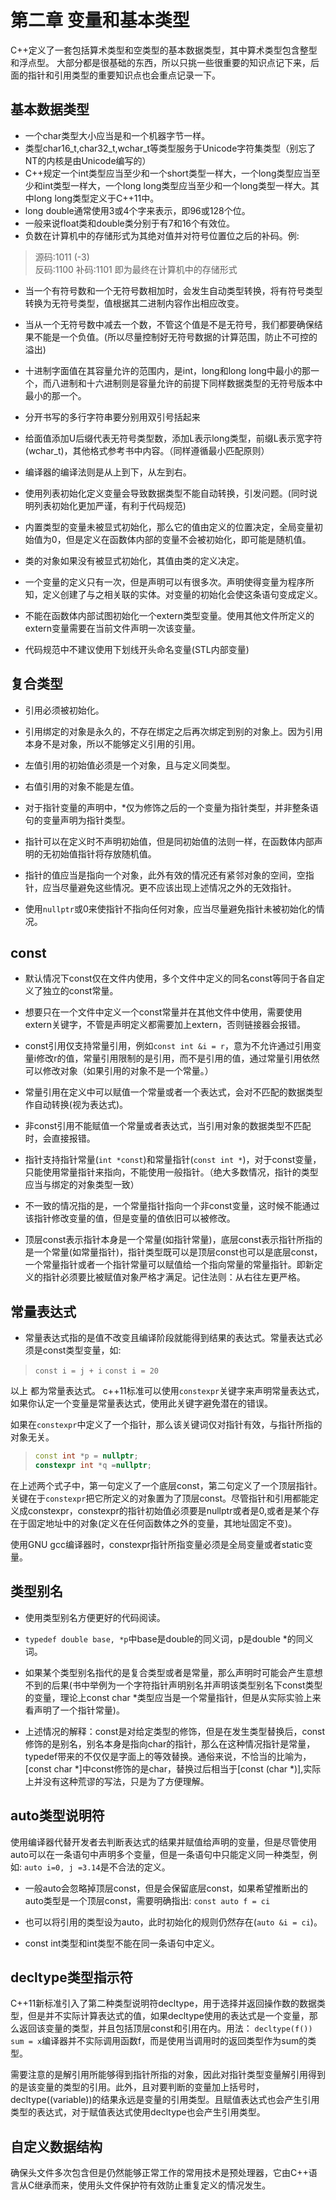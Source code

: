 # 第二章 变量和基本类型

C++定义了一套包括算术类型和空类型的基本数据类型，其中算术类型包含整型和浮点型。
大部分都是很基础的东西，所以只挑一些很重要的知识点记下来，后面的指针和引用类型的重要知识点也会重点记录一下。

## 基本数据类型

* 一个char类型大小应当是和一个机器字节一样。
* 类型char16_t,char32_t,wchar_t等类型服务于Unicode字符集类型（别忘了NT的内核是由Unicode编写的）
* C++规定一个int类型应当至少和一个short类型一样大，一个long类型应当至少和int类型一样大，一个long long类型应当至少和一个long类型一样大。其中long long类型定义于C++11中。
* long double通常使用3或4个字来表示，即96或128个位。
* 一般来说float类和double类分别于有7和16个有效位。
* 负数在计算机中的存储形式为其绝对值并对符号位置位之后的补码。例:

> 源码:1011 (-3)  
> 反码:1100
> 补码:1101 即为最终在计算机中的存储形式

* 当一个有符号数和一个无符号数相加时，会发生自动类型转换，将有符号类型转换为无符号类型，值根据其二进制内容作出相应改变。
* 当从一个无符号数中减去一个数，不管这个值是不是无符号，我们都要确保结果不能是一个负值。(所以尽量控制好无符号数据的计算范围，防止不可控的溢出)
* 十进制字面值在其容量允许的范围内，是int，long和long long中最小的那一个，而八进制和十六进制则是容量允许的前提下同样数据类型的无符号版本中最小的那一个。
* 分开书写的多行字符串要分别用双引号括起来
* 给面值添加U后缀代表无符号类型数，添加L表示long类型，前缀L表示宽字符(wchar_t)，其他格式参考书中内容。（同样遵循最小匹配原则）

* 编译器的编译法则是从上到下，从左到右。
* 使用列表初始化定义变量会导致数据类型不能自动转换，引发问题。(同时说明列表初始化更加严谨，有利于代码规范)
* 内置类型的变量未被显式初始化，那么它的值由定义的位置决定，全局变量初始值为0，但是定义在函数体内部的变量不会被初始化，即可能是随机值。
* 类的对象如果没有被显式初始化，其值由类的定义决定。

* 一个变量的定义只有一次，但是声明可以有很多次。声明使得变量为程序所知，定义创建了与之相关联的实体。对变量的初始化会使这条语句变成定义。
* 不能在函数体内部试图初始化一个extern类型变量。使用其他文件所定义的extern变量需要在当前文件声明一次该变量。
* 代码规范中不建议使用下划线开头命名变量(STL内部变量)

## 复合类型

* 引用必须被初始化。
* 引用绑定的对象是永久的，不存在绑定之后再次绑定到别的对象上。因为引用本身不是对象，所以不能够定义引用的引用。
* 左值引用的初始值必须是一个对象，且与定义同类型。
* 右值引用的对象不能是左值。

* 对于指针变量的声明中，*仅为修饰之后的一个变量为指针类型，并非整条语句的变量声明为指针类型。
* 指针可以在定义时不声明初始值，但是同初始值的法则一样，在函数体内部声明的无初始值指针将存放随机值。
* 指针的值应当是指向一个对象，此外有效的情况还有紧邻对象的空间，空指针，应当尽量避免这些情况。更不应该出现上述情况之外的无效指针。
* 使用`nullptr`或0来使指针不指向任何对象，应当尽量避免指针未被初始化的情况。

## const

* 默认情况下const仅在文件内使用，多个文件中定义的同名const等同于各自定义了独立的const常量。
* 想要只在一个文件中定义一个const常量并在其他文件中使用，需要使用extern关键字，不管是声明定义都需要加上extern，否则链接器会报错。
* const引用仅支持常量引用，例如`const int &i = r`，意为不允许通过引用变量i修改r的值，常量引用限制的是引用，而不是引用的值，通过常量引用依然可以修改对象（如果引用的对象不是一个常量。）
* 常量引用在定义中可以赋值一个常量或者一个表达式，会对不匹配的数据类型作自动转换(视为表达式)。
* 非const引用不能赋值一个常量或者表达式，当引用对象的数据类型不匹配时，会直接报错。
  
* 指针支持指针常量(`int *const`)和常量指针(`const int *`)，对于const变量，只能使用常量指针来指向，不能使用一般指针。（绝大多数情况，指针的类型应当与绑定的对象类型一致）
* 不一致的情况指的是，一个常量指针指向一个非const变量，这时候不能通过该指针修改变量的值，但是变量的值依旧可以被修改。

* 顶层const表示指针本身是一个常量(如指针常量)，底层const表示指针所指的是一个常量(如常量指针)，指针类型既可以是顶层const也可以是底层const，一个常量指针或者一个指针常量可以赋值给一个指向常量的常量指针。即新定义的指针必须要比被赋值对象严格才满足。记住法则：从右往左更严格。

## 常量表达式

* 常量表达式指的是值不改变且编译阶段就能得到结果的表达式。常量表达式必须是const类型变量，如:

> `const i = j + i`
> `const i = 20`

以上 都为常量表达式。
c++11标准可以使用`constexpr`关键字来声明常量表达式，如果你认定一个变量是常量表达式，使用此关键字避免潜在的错误。

如果在`constexpr`中定义了一个指针，那么该关键词仅对指针有效，与指针所指的对象无关。

> ```cpp
> const int *p = nullptr;
> constexpr int *q =nullptr;
> ```

在上述两个式子中，第一句定义了一个底层const，第二句定义了一个顶层指针。关键在于`constexpr`把它所定义的对象置为了顶层const。尽管指针和引用都能定义成constexpr，constexpr的指针初始值必须要是nullptr或者是0,或者是某个存在于固定地址中的对象(定义在任何函数体之外的变量，其地址固定不变)。

使用GNU gcc编译器时，constexpr指针所指变量必须是全局变量或者static变量。
## 类型别名

* 使用类型别名方便更好的代码阅读。
* `typedef double base, *p`中base是double的同义词，p是double *的同义词。

* 如果某个类型别名指代的是复合类型或者是常量，那么声明时可能会产生意想不到的后果(书中举例为一个字符指针声明别名并声明该类型别名下const类型的变量，理论上const char *类型应当是一个常量指针，但是从实际实验上来看声明了一个指针常量)。
* 上述情况的解释：const是对给定类型的修饰，但是在发生类型替换后，const修饰的是别名，别名本身是指向char的指针，那么在这种情况指针是常量，typedef带来的不仅仅是字面上的等效替换。通俗来说，不恰当的比喻为，[const char *]中const修饰的是char，替换过后相当于[const (char *)],实际上并没有这种荒谬的写法，只是为了方便理解。

## auto类型说明符

使用编译器代替开发者去判断表达式的结果并赋值给声明的变量，但是尽管使用auto可以在一条语句中声明多个变量，但是一条语句中只能定义同一种类型，例如:
`auto i=0, j =3.14`是不合法的定义。

* 一般auto会忽略掉顶层const，但是会保留底层const，如果希望推断出的auto类型是一个顶层const，需要明确指出:
`const auto f = ci`

* 也可以将引用的类型设为auto，此时初始化的规则仍然存在(`auto &i = ci`)。
* const int类型和int类型不能在同一条语句中定义。

## decltype类型指示符

C++11新标准引入了第二种类型说明符decltype，用于选择并返回操作数的数据类型，但是并不实际计算表达式的值，如果decltype使用的表达式是一个变量，那么返回该变量的类型，并且包括顶层const和引用在内。用法：
`decltype(f()) sum = x`编译器并不实际调用函数f，而是使用当调用时的返回类型作为sum的类型。

需要注意的是解引用所能够得到指针所指的对象，因此对指针类型变量解引用得到的是该变量的类型的引用。此外，且对要判断的变量加上括号时，decltype((variable))的结果永远是变量的引用类型。且赋值表达式也会产生引用类型的表达式，对于赋值表达式使用decltype也会产生引用类型。

## 自定义数据结构

确保头文件多次包含但是仍然能够正常工作的常用技术是预处理器，它由C++语言从C继承而来，使用头文件保护符有效防止重复定义的情况发生。
